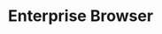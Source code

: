 ---
title: Enterprise Browser
insert:
  file: enterprise-browser/1-5/guide/about/index.md
layout: guide.html
menu:
  title: Enterprise Browser 1.5
  img: enterprise_browser_logo.png
  versions:
    - versionto: 1-4
      versionfrom: 1-5
      default: /enterprise-browser/1-5/guide/about
      label: '1.4'
  items:
    - title: Home
      url: /enterprise-browser/1-5/guide/about
    - title: Getting Started
      url: /enterprise-browser/1-5/guide/gettingstarted
    - title: Tutorials
      url: /enterprise-browser/1-5/tutorial/
    - title: Guides
      url: /enterprise-browser/1-5/guide
    - title: APIs
      url: /enterprise-browser/1-5/api
    - icon: fa fa-search
      url: /enterprise-browser/1-5/search
product: Enterprise Browser
productversion: '1.5'
---